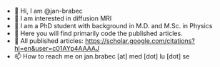 - 👋 Hi, I am @jan-brabec
- 👀 I am interested in diffusion MRI
- 👀 I am a PhD student with background in M.D. and M.Sc. in Physics
- 👀 Here you will find primarily code the published articles.
- 👀 All published articles: https://scholar.google.com/citations?hl=en&user=c01AYp4AAAAJ
- 📫 How to reach me on jan.brabec [at] med [dot] lu [dot] se
